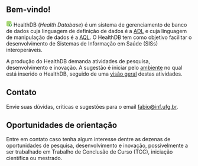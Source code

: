 ## Bem-vindo!

![](icon-16x16.png) HealthDB (_Health Database_) é um sistema de gerenciamento de banco de dados cuja linguagem de definição de dados é a [ADL](http://www.openehr.org/releases/AM/latest/docs/ADL2/ADL2.html) e cuja linguagem de manipulação de dados é a [AQL](http://www.openehr.org/releases/QUERY/latest/docs/AQL/AQL.html). O HealthDB tem como objetivo facilitar o desenvolvimento de Sistemas de Informação em Saúde (SISs) interoperáveis. 

A produção do HealthDB demanda atividades de pesquisa, desenvolvimento e inovação. A sugestão é iniciar pelo [ambiente](https://github.com/kyriosdata/db/wiki/Arquitetura-corporativa) no qual está inserido o HealthDB, seguido de uma [visão geral](https://github.com/kyriosdata/db/wiki/Vis%C3%A3o-geral) destas atividades.

## Contato
Envie suas dúvidas, críticas e sugestões para o email fabio@inf.ufg.br.

## Oportunidades de orientação
Entre em contato caso tenha algum interesse dentre as dezenas de oportunidades de pesquisa, desenvolvimento e inovação, possivelmente a ser trabalhado em Trabalho de Conclusão de Curso (TCC), iniciação científica ou mestrado. 

